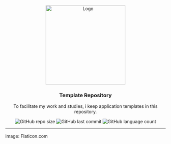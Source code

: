 <div align="center">
  <a href="https://github.com/alextibor/networkStudies">
    <img src="https://raw.githubusercontent.com/alextibor/alextibor/main/repofiles/png/baking.png" alt="Logo" width="250" height="250">
  </a>

  <h3 align="center">Template Repository</h3>

  <p align="center">
    To facilitate my work and studies, i keep application templates in this repository.
  </p>
  
  ![GitHub repo size](https://img.shields.io/github/repo-size/alextibor/templates) ![GitHub last commit](https://img.shields.io/github/last-commit/alextibor/templates) ![GitHub language count](https://img.shields.io/github/languages/count/alextibor/templates)
  
</div>

---

image: Flaticon.com
